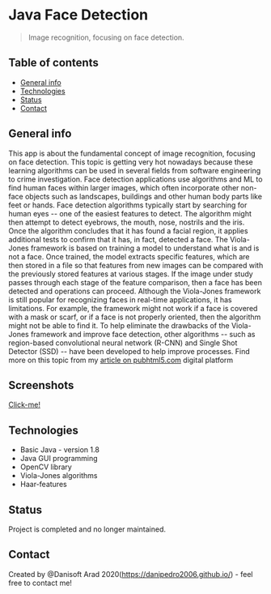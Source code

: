 # Java Face Detection
> Image recognition, focusing on face detection.

## Table of contents
* [General info](#general-info)
* [Technologies](#technologies)
* [Status](#status)
* [Contact](#contact)

## General info
This app is about the fundamental concept of image recognition, focusing on face detection. This
topic is getting very hot nowadays because these learning algorithms can be used in several fields from
software engineering to crime investigation.
Face detection applications use algorithms and ML to find human faces within larger images, which often incorporate other non-face objects such as landscapes, buildings and other human body parts like feet or hands. Face detection algorithms typically start by searching for human eyes -- one of the easiest features to detect. The algorithm might then attempt to detect eyebrows, the mouth, nose, nostrils and the iris. Once the algorithm concludes that it has found a facial region, it applies additional tests to confirm that it has, in fact, detected a face.
The Viola-Jones framework is based on training a model to understand what is and is not a face. Once trained, the model extracts specific features, which are then stored in a file so that features from new images can be compared with the previously stored features at various stages. If the image under study passes through each stage of the feature comparison, then a face has been detected and operations can proceed.
Although the Viola-Jones framework is still popular for recognizing faces in real-time applications, it has limitations. For example, the framework might not work if a face is covered with a mask or scarf, or if a face is not properly oriented, then the algorithm might not be able to find it.
To help eliminate the drawbacks of the Viola-Jones framework and improve face detection, other algorithms -- such as region-based convolutional neural network (R-CNN) and Single Shot Detector (SSD) -- have been developed to help improve processes.
Find more on this topic from my [article on pubhtml5.com](https://online.pubhtml5.com/knij/zeuj/#p=3) digital platform 

## Screenshots
[Click-me!](https://github.com/danipedro2006/Face-detection/blob/master/Screen-Recording-_12-6-2019-12-29-41-PM_.gif)

## Technologies
* Basic Java - version 1.8
* Java GUI programming
* OpenCV library
* Viola-Jones algorithms
* Haar-features

## Status
Project is completed and no longer maintained.

## Contact
Created by @Danisoft Arad 2020(https://danipedro2006.github.io/) - feel free to contact me!